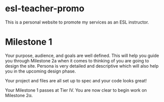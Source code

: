 # esl-teacher-promo

This is a personal website to promote my services as an ESL instructor.

# Milestone 1
Your purpose, audience, and goals are well defined. This will help you guide you through Milestone 2a when it comes to thinking of you are going to design the site. Persona is very detailed and descriptive which will also help you in the upcoming design phase.

Your project and files are all set up to spec and your code looks great!

Your Milestone 1 passes at Tier IV. You are now clear to begin work on Milestone 2α.
